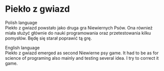 # Piekło z gwiazd

Polish language<br>
Piekło z gwiazd powstało jako druga gra Niewiernych Psów. Ona również miała służyć głównie do nauki programowania oraz przetestowania kilku pomysłów. Będę się starał poprawić tą grę.

English language<br>
Piekło z gwiazd emerged as second Niewierne psy game. It had to be as for science of programing also mainly and testing several idea. I try to correct it game. 
